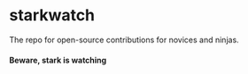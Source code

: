 # starkwatch

The repo for open-source contributions for novices and ninjas.
#### Beware, stark is watching
